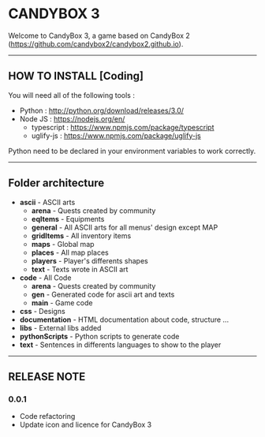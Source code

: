 # CANDYBOX 3

Welcome to CandyBox 3, a game based on CandyBox 2 (https://github.com/candybox2/candybox2.github.io). 

---------
## HOW TO INSTALL [Coding]
You will need all of the following tools :
* Python : http://python.org/download/releases/3.0/
* Node JS : https://nodejs.org/en/
    * typescript : https://www.npmjs.com/package/typescript
    * uglify-js : https://www.npmjs.com/package/uglify-js
    
Python need to be declared in your environment variables to work correctly.

---------
## Folder architecture
* **ascii** - ASCII arts 
    * **arena** - Quests created by community
    * **eqItems** - Equipments
    * **general** - All ASCII arts for all menus' design except MAP
    * **gridItems** - All inventory items
    * **maps** - Global map
    * **places** - All map places
    * **players** - Player's differents shapes
    * **text** - Texts wrote in ASCII art
* **code** - All Code
    * **arena** - Quests created by community
    * **gen** - Generated code for ascii art and texts
    * **main** - Game code
* **css** - Designs 
* **documentation** - HTML documentation about code, structure ...
* **libs** - External libs added
* **pythonScripts** - Python scripts to generate code
* **text** - Sentences in differents languages to show to the player

-------
## RELEASE NOTE
### 0.0.1
* Code refactoring
* Update icon and licence for CandyBox 3
